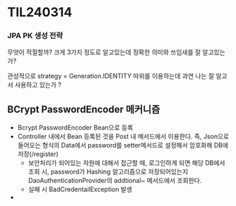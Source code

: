 # TIL240314

 ### JPA PK 생성 전략

무엇이 적절할까? 크게 3가지 정도로 알고있는데 정확한 의미와 쓰임새를 잘 알고있는가? 

관성적으로 strategy = Generation.IDENTITY 따위를 이용하는데 과연 나는 잘 알고서 사용하고 있는가 ?













## BCrypt PasswordEncoder 메커니즘 

- Bcrypt PasswordEncoder Bean으로 등록 
- Controller 내에서 Bean 등록된 것을 Post 내 메서드에서 이용한다. 
  즉, Json으로 들어오는 형식의 Data에서 password를 setter메서드로 설정해서 암호화해 DB에 저장(/register) 
  - 보안처리가 되어있는 자원에 대해서 접근할 때, 로그인하게 되면 해당 DB에서 조회 시, password가 Hashing 알고리즘으로 저장되어있는지 DaoAuthenticationProvider의 addtional~ 메서드에서 조회한다. 
  - 실패 시 BadCredentailException 발생
- 